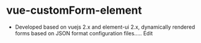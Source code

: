 # vue-customForm-element

* Developed based on vuejs 2.x and element-ui 2.x, dynamically rendered forms based on JSON format configuration files..... Edit


